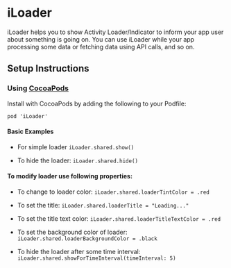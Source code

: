 # iLoader
iLoader helps you to show Activity Loader/Indicator to inform your app user about something is going on. You can use iLoader while your app processing some data or fetching data using API calls, and so on.

## Setup Instructions

### Using [CocoaPods](https://cocoapods.org)
Install with CocoaPods by adding the following to your Podfile:

`pod 'iLoader'`

#### Basic Examples

- For simple loader
`iLoader.shared.show()`

- To hide the loader:
`iLoader.shared.hide()`

#### To modify loader use following properties:

- To change to loader color:
`iLoader.shared.loaderTintColor = .red`

- To set the title:
`iLoader.shared.loaderTitle = "Loading..."`

- To set the title text color:
`iLoader.shared.loaderTitleTextColor = .red`

- To set the background color of loader: 
`iLoader.shared.loaderBackgroundColor = .black`

- To hide the loader after some time interval:
`iLoader.shared.showForTimeInterval(timeInterval: 5)`
